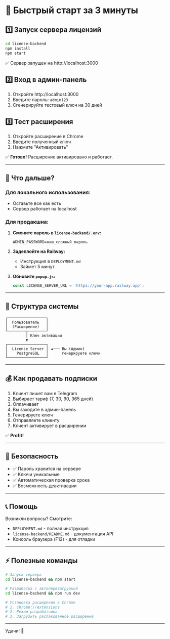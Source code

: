 # 🚀 Быстрый старт за 3 минуты

## 1️⃣ Запуск сервера лицензий

```bash
cd license-backend
npm install
npm start
```

✅ Сервер запущен на http://localhost:3000

## 2️⃣ Вход в админ-панель

1. Откройте http://localhost:3000
2. Введите пароль: `admin123`
3. Сгенерируйте тестовый ключ на 30 дней

## 3️⃣ Тест расширения

1. Откройте расширение в Chrome
2. Введите полученный ключ
3. Нажмите "Активировать"

✅ **Готово!** Расширение активировано и работает.

---

## 📝 Что дальше?

### Для локального использования:
- Оставьте все как есть
- Сервер работает на localhost

### Для продакшна:
1. **Смените пароль в `license-backend/.env`:**
   ```env
   ADMIN_PASSWORD=ваш_сложный_пароль
   ```

2. **Задеплойте на Railway:**
   - Инструкция в `DEPLOYMENT.md`
   - Займет 5 минут

3. **Обновите `popup.js`:**
   ```javascript
   const LICENSE_SERVER_URL = 'https://your-app.railway.app';
   ```

---

## 🎯 Структура системы

```
┌─────────────────┐
│  Пользователь   │
│  (Расширение)   │
└────────┬────────┘
         │ Ключ активации
         ▼
┌─────────────────┐
│  License Server │ ◄─── Вы (Админ)
│    PostgreSQL   │      генерируете ключи
└─────────────────┘
```

---

## 💰 Как продавать подписки

1. Клиент пишет вам в Telegram
2. Выбирает тариф (7, 30, 90, 365 дней)
3. Оплачивает
4. Вы заходите в админ-панель
5. Генерируете ключ
6. Отправляете клиенту
7. Клиент активирует в расширении

✅ **Profit!**

---

## 🔐 Безопасность

- ✅ Пароль хранится на сервере
- ✅ Ключи уникальные
- ✅ Автоматическая проверка срока
- ✅ Возможность деактивации

---

## 📞 Помощь

Возникли вопросы? Смотрите:
- `DEPLOYMENT.md` - полная инструкция
- `license-backend/README.md` - документация API
- Консоль браузера (F12) - для отладки

---

## ⚡ Полезные команды

```bash
# Запуск сервера
cd license-backend && npm start

# Разработка с автоперезагрузкой
cd license-backend && npm run dev

# Установка расширения в Chrome
# 1. chrome://extensions
# 2. Режим разработчика
# 3. Загрузить распакованное расширение
```

---

Удачи! 🎉

